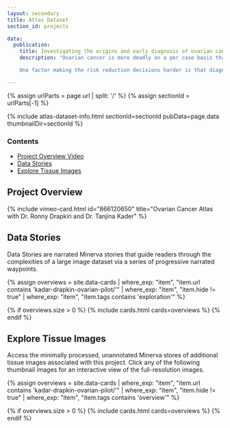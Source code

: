 ```yaml
---
layout: secondary
title: Atlas Dataset
section_id: projects

data:
  publication:
    title: Investigating the origins and early diagnosis of ovarian cancer  
    description: "Ovarian cancer is more deadly on a per case basis than breast cancer and has witnessed fewer advances in treatment or diagnosis. In the US, 20,000 new diagnoses and 14,000 deaths from ovarian cancer are recorded per year; this contrasts with 240,00 new cases of breast cancer and 42,000 deaths. Like breast cancer, ovarian cancer is much more frequent in individuals who carry mutations in the BRCA1 or BRAC2 genes (an~1.2% vs 40% lifetime risk). Thus, BRCA1/2 carriers face the terrible choice of living with a high risk of cancer or undergoing surgery to remove healthy ovaries and fallopian tubes (risk-reducing salpingo-oophorectomy).

    One factor making the risk reduction decisions harder is that diagnosis of ovarian cancer is typically made late and the origins of the disease are poorly understood; this is also true of ovarian cancer in individuals who are not BRAC1/2 carriers. It has been discovered relatively recently that some epithelial ovarian cancers may arise in the fallopian tube, from a pre-cancerous lesion know as a serous tubal intraepithelial carcinoma (STIC). The goal of our project is to better characterize the biology of STICs to understand its clinical significance and develop precise criteria for diagnosing STICs in surgical samples. This is being performed using a range of genomic and spatial profiling tools that are expected to generate a data atlas as early as 2024. We expect these data to significantly impact how we treat people at risk for this terrible disease."

---
```


{% assign urlParts = page.url | split: '/' %}
{% assign sectionId = urlParts[-1] %}

{% include atlas-dataset-info.html
    sectionId=sectionId
    pubData=page.data
    thumbnailDir=sectionId %}

### Contents
* [Project Overview Video](#project-overview)
* [Data Stories](#data-stories)
* [Explore Tissue Images](#explore-tissue-images)

## Project Overview
<div class="col-md-6 mb-4">
  {% include vimeo-card.html id="866120650" title="Ovarian Cancer Atlas with Dr. Ronny Drapkin and Dr. Tanjina Kader" %}
</div>

## Data Stories
Data Stories are narrated Minerva stories that guide readers through the complexities of a large image dataset via a series of progressive narrated waypoints.

{%
    assign overviews = site.data-cards
    | where_exp: "item", "item.url contains 'kadar-drapkin-ovarian-pilot/'"
    | where_exp: "item", "item.hide != true"
    | where_exp: "item", "item.tags contains 'exploration'"
%}

{% if overviews.size > 0 %}
  {% include cards.html cards=overviews %}
{% endif %}

## Explore Tissue Images
Access the minimally processed, unannotated Minerva stores of additional tissue images associated with this project. Click any of the following thumbnail images for an interactive view of the full-resolution images.

{%
    assign overviews = site.data-cards
    | where_exp: "item", "item.url contains 'kadar-drapkin-ovarian-pilot/'"
    | where_exp: "item", "item.hide != true"
    | where_exp: "item", "item.tags contains 'overview'"
%}

{% if overviews.size > 0 %}
  {% include cards.html cards=overviews %}
{% endif %}
